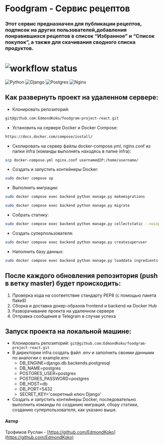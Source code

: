 # Foodgram - Сервис рецептов

### Этот сервис предназначен для публикации рецептов, подписок на других пользователей,добавления понравившихся рецептов в список “Избранное” и “Список покупок”, а также для скачивания сводного списка продуктов.

# ![workflow status](https://github.com/EdmondKoko/foodgram-project-react/actions/workflows/foodgram-workflow.yml/badge.svg)
![Python](https://img.shields.io/badge/Python-3.10-blue?style=for-the-badge&logo=python&logoColor=yellow)
![Django](https://img.shields.io/badge/Django-3.2.18-red?style=for-the-badge&logo=django&logoColor=blue)
![Postgres](https://img.shields.io/badge/Postgres-13.0-blueviolet?style=for-the-badge&logo=postgresql&logoColor=yellow)
![Nginx](https://img.shields.io/badge/NGINX-1.21.3-orange?style=for-the-badge&logo=nginx&logoColor=green)


## Как развернуть проект на удаленном сервере:
 - Клонировать репозиторий:

```bash
git@github.com:EdmondKoko/foodgram-project-react.git
```
 - Установить на сервере Docker и Docker Compose:
```bash
https://docs.docker.com/compose/install/
```
 - Скопировать на сервер файлы docker-compose.yml, nginx.conf из папки infra (команды выполнять находясь в папке infra):
```bash
scp docker-compose.yml nginx.conf username@IP:/home/username/
```
 - Создать и запустить контейнеры Docker:
```bash
sudo docker compose up
```
 - Выполнить миграции:
```bash
sudo docker compose exec backend python manage.py makemigrations
```
```bash
sudo docker compose exec backend python manage.py migrate
```
 - Собрать статику:
```bash
sudo docker compose exec backend python manage.py collectstatic --noinput
```
 - Создать суперпользователя:
```bash
sudo docker compose exec backend python manage.py createsuperuser
```
 - Наполнить базу данных:
```bash
sudo docker compose exec backend python manage.py loaddata ingredients.json
```

## После каждого обновления репозитория (push в ветку master) будет происходить:
1. Проверка кода на соответствие стандарту PEP8 (с помощью пакета flake8)
2. Сборка и доставка докер-образов frontend и backend на Docker Hub
3. Разворачивание проекта на удаленном сервере
4. Отправка сообщения в Telegram в случае успеха

## Запуск проекта на локальной машине:
- Клонировать репозиторий:
```git@github.com:EdmondKoko/foodgram-project-react.git```
- В директории infra создать файл .env и заполнить своими данными по аналогии с example.env:
  - DB_ENGINE=django.db.backends.postgresql
  - DB_NAME=postgres
  - POSTGRES_USER=postgres
  - POSTGRES_PASSWORD=postgres
  - DB_HOST=db
  - DB_PORT=5432
  - SECRET_KEY='секретный ключ Django'
- Создать и запустить контейнеры Docker, последовательно выполнить команды по созданию миграций, сбору статики, созданию суперпользователя, как указано выше.

#### Автор 
 
Трофимов Руслан - [https://github.com/EdmondKoko](https://github.com/EdmondKoko)
